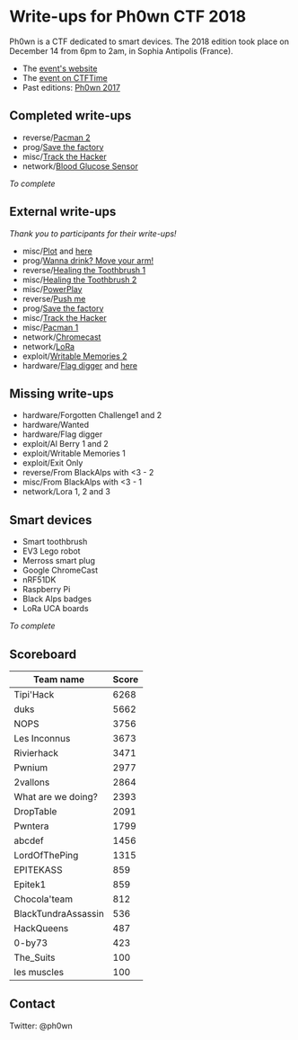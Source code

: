 # Write-ups for Ph0wn CTF 2018

Ph0wn is a CTF dedicated to smart devices. The 2018 edition took place on December 14 from 6pm to 2am, in Sophia Antipolis (France).

- The [event's website](https://ph0wn.org)
- The [event on CTFTime](https://ctftime.org/event/680)
- Past editions: [Ph0wn 2017](https://github.com/ctfs/write-ups-2017/tree/master/ph0wn-ctf-2017)

## Completed write-ups

- reverse/[Pacman 2](./reverse/pacman/pacman2.md)
- prog/[Save the factory](./prog/savethefactory/savefactory.md)
- misc/[Track the Hacker](./misc/trackthehacker/trackhacker.md)
- network/[Blood Glucose Sensor](./network/glucose/README.md)

*To complete*

## External write-ups

*Thank you to participants for their write-ups!*

- misc/[Plot](http://duksctf.github.io/2018/12/14/Ph0wn2018-plot.html) and [here](https://tipi-hack.github.io/2018/12/17/Ph0wn-Plot.html)
- prog/[Wanna drink? Move your arm!](http://duksctf.github.io/2018/12/14/Ph0wn2018-wannadrink.html)
- reverse/[Healing the Toothbrush 1](https://tipi-hack.github.io/2018/12/16/Ph0wn-Healing-the-toothbrush-1.html)
- misc/[Healing the Toothbrush 2](https://tipi-hack.github.io/2018/12/16/Ph0wn-Healing-the-toothbrush-2.html)
- misc/[PowerPlay](https://tipi-hack.github.io/2018/12/16/Ph0wn-PowerPlay.html)
- reverse/[Push me](https://tipi-hack.github.io/2018/12/16/Ph0wn-Push-me.html)
- prog/[Save the factory](https://tipi-hack.github.io/2018/12/16/Ph0wn-Save-the-factory.html)
- misc/[Track the Hacker](https://tipi-hack.github.io/2018/12/16/Ph0wn-Track-the-hacker.html)
- misc/[Pacman 1](http://sebastien.andrivet.com/en/posts/ph0wn-my-first-iot-ctf-part-1/)
- network/[Chromecast](https://tipi-hack.github.io/2018/12/17/Ph0wn-Chromecast.html)
- network/[LoRa](http://duksctf.github.io/2018/12/14/Ph0wn2018-LoRa1.html)
- exploit/[Writable Memories 2](https://unjambonakap.github.io/2018/12/17/ph0wn-writable-memories-2.html)
- hardware/[Flag digger](http://sebastien.andrivet.com/en/posts/ph0wn-my-first-iot-ctf-part-2/) and [here](https://research.kudelskisecurity.com/2018/12/19/ph0wn-2018-flag-digger/)


## Missing write-ups

- hardware/Forgotten Challenge1 and 2
- hardware/Wanted
- hardware/Flag digger
- exploit/Al Berry 1 and 2
- exploit/Writable Memories 1
- exploit/Exit Only
- reverse/From BlackAlps with <3 - 2
- misc/From BlackAlps with <3 - 1
- network/Lora 1, 2 and 3


## Smart devices

- Smart toothbrush
- EV3 Lego robot
- Merross smart plug
- Google ChromeCast
- nRF51DK
- Raspberry Pi
- Black Alps badges
- LoRa UCA boards

*To complete*

## Scoreboard

| Team name | Score |
| ---------------- | ------- |
| Tipi'Hack  | 6268 |
| duks | 5662 |
| NOPS | 3756 |
| Les Inconnus | 3673 |
| Rivierhack | 3471 |
| Pwnium | 2977 |
| 2vallons | 2864 |
| What are we doing? | 2393 |
| DropTable | 2091 |
| Pwntera | 1799 |
| abcdef | 1456 |
| LordOfThePing | 1315 |
| EPITEKASS | 859 |
| Epitek1 | 859 |
| Chocola'team | 812 |
| BlackTundraAssassin | 536 |
| HackQueens | 487 |
| 0-by73 | 423 |
| The_Suits | 100 |
| les muscles | 100 |

## Contact

Twitter: @ph0wn

